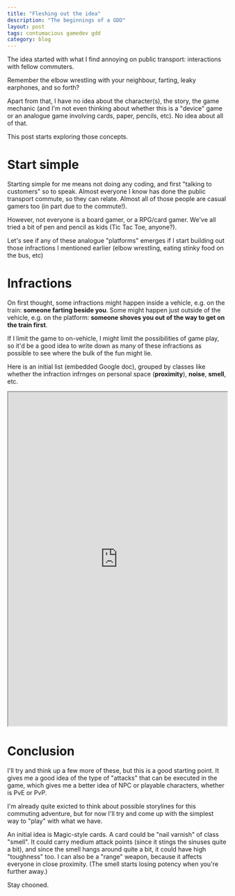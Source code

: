 ```yaml
---
title: "Fleshing out the idea"
description: "The beginnings of a GDD"
layout: post
tags: contumacious gamedev gdd
category: blog
---
```


The idea started with what I find annoying on public transport: interactions with fellow commuters.

Remember the elbow wrestling with your neighbour, farting, leaky earphones, and so forth?

Apart from that, I have no idea about the character(s), the story, the game mechanic (and I'm not even thinking about whether this is a "device" game or an analogue game involving cards, paper, pencils, etc). No idea about all of that.

This post starts exploring those concepts.

# Start simple

Starting simple for me means not doing any coding, and first "talking to customers" so to speak. Almost everyone I know has done the public transport commute, so they can relate. Almost all of those people are casual gamers too (in part due to the commute!).

However, not everyone is a board gamer, or a RPG/card gamer. We've all tried a bit of pen and pencil as kids (Tic Tac Toe, anyone?).

Let's see if any of these analogue "platforms" emerges if I start building out those infractions I mentioned earlier (elbow wrestling, eating stinky food on the bus, etc)

# Infractions

On first thought, some infractions might happen inside a vehicle, e.g. on the train: **someone farting beside you**. Some might happen just outside of the vehicle, e.g. on the platform: **someone shoves you out of the way to get on the train first**.

If I limit the game to on-vehicle, I might limit the possibilities of game play, so it'd be a good idea to write down as many of these infractions as possible to see where the bulk of the fun might lie.

Here is an initial list (embedded Google doc), grouped by classes like whether the infraction infrnges on personal space (**proximity**), **noise**, **smell**, etc.

<iframe width="100%" height="768" src="https://docs.google.com/spreadsheets/d/e/2PACX-1vRG31YR6Rvps9jl3qf6_IEAL3Jof3KPB-UKKDL5L-2Fh4nHqewtp52Mu7UryHtx-p9DBHIqnwsal7ci/pubhtml?widget=true&amp;headers=false"></iframe>

# Conclusion

I'll try and think up a few more of these, but this is a good starting point. It gives me a good idea of the type of "attacks" that can be executed in the game, which gives me a better idea of NPC or playable characters, whether is PvE or PvP.

I'm already quite exicted to think about possible storylines for this commuting adventure, but for now I'll try and come up with the simplest way to "play" with what we have.

An initial idea is Magic-style cards. A card could be "nail varnish" of class "smell". It could carry medium attack points (since it stings the sinuses quite a bit), and since the smell hangs around quite a bit, it could have high "toughness" too. I can also be a "range" weapon, because it affects everyone in close proximity. (The smell starts losing potency when you're further away.)

Stay chooned.
